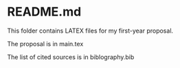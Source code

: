 # README.md
This folder contains LATEX files for my first-year proposal.

The proposal is in main.tex

The list of cited sources is in biblography.bib
